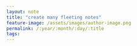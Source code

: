 ```yaml
---
layout: note
title: "create many fleeting notes"
feature-image: /assets/images/author-image.png
permalink: /:year/:month/:day/:title
tags:
---
```

